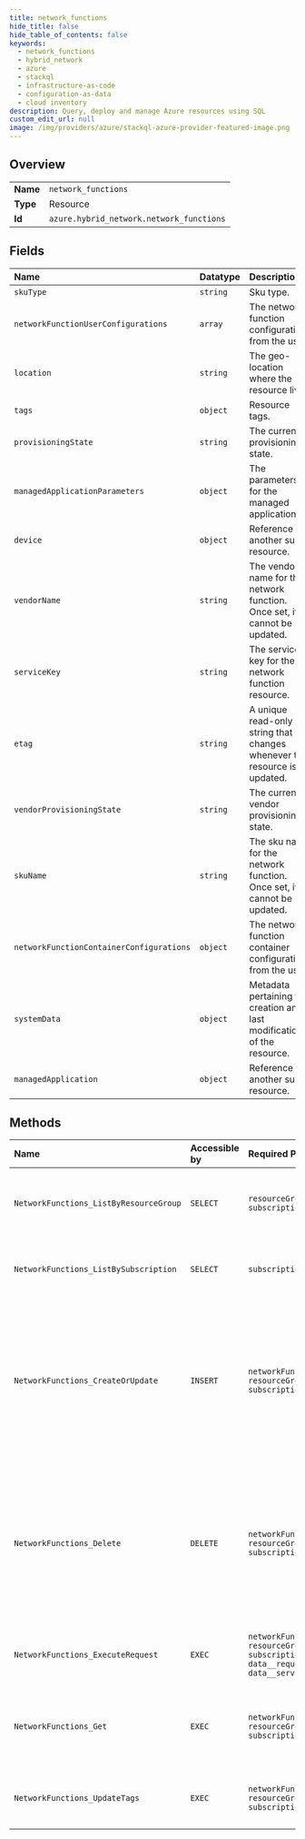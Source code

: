 ```yaml
---
title: network_functions
hide_title: false
hide_table_of_contents: false
keywords:
  - network_functions
  - hybrid_network
  - azure    
  - stackql
  - infrastructure-as-code
  - configuration-as-data
  - cloud inventory
description: Query, deploy and manage Azure resources using SQL
custom_edit_url: null
image: /img/providers/azure/stackql-azure-provider-featured-image.png
---
```

  
    

## Overview
<table><tbody>
<tr><td><b>Name</b></td><td><code>network_functions</code></td></tr>
<tr><td><b>Type</b></td><td>Resource</td></tr>
<tr><td><b>Id</b></td><td><code>azure.hybrid_network.network_functions</code></td></tr>
</tbody></table>

## Fields
| Name | Datatype | Description |
|:-----|:---------|:------------|
| `skuType` | `string` | Sku type. |
| `networkFunctionUserConfigurations` | `array` | The network function configurations from the user. |
| `location` | `string` | The geo-location where the resource lives |
| `tags` | `object` | Resource tags. |
| `provisioningState` | `string` | The current provisioning state. |
| `managedApplicationParameters` | `object` | The parameters for the managed application. |
| `device` | `object` | Reference to another sub resource. |
| `vendorName` | `string` | The vendor name for the network function. Once set, it cannot be updated. |
| `serviceKey` | `string` | The service key for the network function resource. |
| `etag` | `string` | A unique read-only string that changes whenever the resource is updated. |
| `vendorProvisioningState` | `string` | The current vendor provisioning state. |
| `skuName` | `string` | The sku name for the network function. Once set, it cannot be updated. |
| `networkFunctionContainerConfigurations` | `object` | The network function container configurations from the user. |
| `systemData` | `object` | Metadata pertaining to creation and last modification of the resource. |
| `managedApplication` | `object` | Reference to another sub resource. |
## Methods
| Name | Accessible by | Required Params | Description |
|:-----|:--------------|:----------------|:------------|
| `NetworkFunctions_ListByResourceGroup` | `SELECT` | `resourceGroupName, subscriptionId` | Lists all the network function resources in a resource group. |
| `NetworkFunctions_ListBySubscription` | `SELECT` | `subscriptionId` | Lists all the network functions in a subscription. |
| `NetworkFunctions_CreateOrUpdate` | `INSERT` | `networkFunctionName, resourceGroupName, subscriptionId` | Creates or updates a network function resource. This operation can take up to 6 hours to complete. This is expected service behavior. |
| `NetworkFunctions_Delete` | `DELETE` | `networkFunctionName, resourceGroupName, subscriptionId` | Deletes the specified network function resource. This operation can take up to 1 hour to complete. This is expected service behavior. |
| `NetworkFunctions_ExecuteRequest` | `EXEC` | `networkFunctionName, resourceGroupName, subscriptionId, data__requestMetadata, data__serviceEndpoint` | Execute a request to services on a network function. |
| `NetworkFunctions_Get` | `EXEC` | `networkFunctionName, resourceGroupName, subscriptionId` | Gets information about the specified network function resource. |
| `NetworkFunctions_UpdateTags` | `EXEC` | `networkFunctionName, resourceGroupName, subscriptionId` | Updates the tags for the network function resource. |
